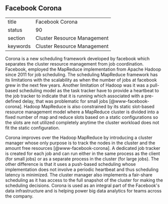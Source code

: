 ## Facebook Corona


|          |                             |
| -------- | --------------------------- |
| title    | Facebook Corona             | 
| status   | 90                          |
| section  | Cluster Resource Management |
| keywords | Cluster Resource Management |



Corona is a new scheduling framework developed by facebook which
separates the cluster resource management from job coordination.
Facebook, employed the MapReduce implementation from Apache Hadoop
since 2011 for job scheduling. The scheduling MapReduce framework has
its limitations with the scalability as when the number of jobs at
facebook grew in the next few years. Another limitation of Hadoop was
it was a pull-based scheduling model as the task tracker have to
provide a heartbeat to the job tracker to indicate that it is running
which associated with a pre-defined delay, that was problematic for
small jobs [@www-facebook-corona]. Hadoop MapReduce is also
constrained by its static slot-based resource management model where a
MapReduce cluster is divided into a fixed number of map and reduce
slots based on a static configurations so the slots are not utilized
completely anytime the cluster workload does not fit the static
configuration.

Corona improves over the Hadoop MapReduce by introducing a cluster
manager whose only purpose is to track the nodes in the cluster and
the amount free resources [@www-facebook-corona]. A dedicated job
tracker is created for each job and can run either in the same process
as the client (for small jobs) or as a separate process in the cluster
(for large jobs). The other difference is that it uses a push-based
scheduling whose implementation does not involve a periodic heartbeat
and thus scheduling latency is minimized. The cluster manager also
implements a fair-share scheduling as it has access to the full
snapshot of the cluster for making the scheduling decisions. Corona is
used as an integral part of the Facebook's data infrastructure and is
helping power big data analytics for teams across the company.
     
